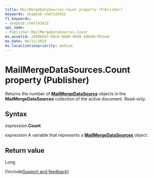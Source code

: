 ```yaml
---
title: MailMergeDataSources.Count property (Publisher)
keywords: vbapb10.chm7143425
f1_keywords:
- vbapb10.chm7143425
api_name:
- Publisher.MailMergeDataSources.Count
ms.assetid: 2d40bbb3-08cb-0b80-9949-10dd8c701ea8
ms.date: 06/11/2019
ms.localizationpriority: medium
---
```



# MailMergeDataSources.Count property (Publisher)

Returns the number of **[MailMergeDataSource](Publisher.MailMergeDataSource.md)** objects in the **MailMergeDataSources** collection of the active document. Read-only.


## Syntax

_expression_.**Count**

_expression_ A variable that represents a **[MailMergeDataSources](Publisher.MailMergeDataSources.md)** object.


## Return value

Long

[!include[Support and feedback](~/includes/feedback-boilerplate.md)]